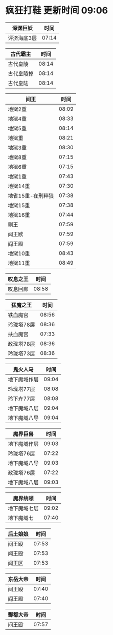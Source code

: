 # 疯狂打鞋 更新时间 09:06

| 深渊巨妖   | 时间    |
|--------|-------|
| 评济海底3层 | 07:14 |

| 古代霸主   | 时间    |
|--------|-------|
| 古代皇陵 | 08:14 |
| 古代皇陵掉 | 08:14 |
| 古代皇陆 | 08:14 |

| 间王   | 时间    |
|--------|-------|
| 地狱2重 | 08:09 |
| 地狱4重 | 08:33 |
| 地狱5重 | 08:14 |
| 地狱重 | 08:21 |
| 地狱3重 | 08:30 |
| 地狱8重 | 07:15 |
| 地狱6重 | 07:15 |
| 地狱1重 | 07:43 |
| 地狱14重 | 07:30 |
| 地省15重-在刑粹狼 | 07:38 |
| 地狱15重 | 07:38 |
| 地狱16重 | 07:44 |
| 则王 | 07:59 |
| 闻王欧 | 07:59 |
| 阎王殿 | 07:59 |
| 地狱10重 | 08:43 |
| 地狱11重 | 08:49 |

| 叹息之王   | 时间    |
|--------|-------|
| 叹息回廊 | 08:58 |

| 猛魔之王   | 时间    |
|--------|-------|
| 铁血魔宫 | 08:56 |
| 玲珑塔78层 | 08:36 |
| 扶血魔宫 | 07:33 |
| 政珑塔78层 | 08:36 |
| 玲珑塔73层 | 08:36 |

| 鬼火人马   | 时间    |
|--------|-------|
| 地下魔域作层 | 09:04 |
| 玲珑塔77层 | 08:08 |
| 玲下卉77层 | 08:08 |
| 地下魔域八层 | 09:04 |
| 地下魔域八导 | 09:04 |

| 魔界巨兽   | 时间    |
|--------|-------|
| 地下魔域作层 | 09:03 |
| 玲珑塔76层 | 07:22 |
| 地下魔域八导 | 09:03 |
| 政珑塔76层 | 07:22 |
| 地下魔域八层 | 09:03 |

| 魔界统领   | 时间    |
|--------|-------|
| 地下魔域七层 | 09:02 |
| 地下魔域七 | 07:40 |

| 后土娘娘   | 时间    |
|--------|-------|
| 间王殴 | 07:53 |
| 闻王殴 | 07:53 |
| 闻王区 | 07:53 |

| 东岳大帝   | 时间    |
|--------|-------|
| 间王殴 | 07:40 |
| 阎王殿 | 07:40 |

| 酆都大帝   | 时间    |
|--------|-------|
| 间王殴 | 07:57 |